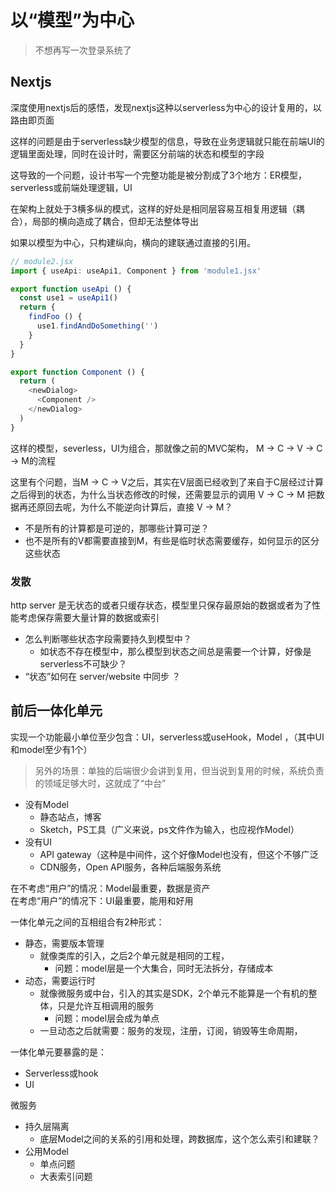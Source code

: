 # 以“模型”为中心

> 不想再写一次登录系统了

## Nextjs

深度使用nextjs后的感悟，发现nextjs这种以serverless为中心的设计复用的，以路由即页面

这样的问题是由于serverless缺少模型的信息，导致在业务逻辑就只能在前端UI的逻辑里面处理，同时在设计时，需要区分前端的状态和模型的字段

这导致的一个问题，设计书写一个完整功能是被分割成了3个地方：ER模型，serverless或前端处理逻辑，UI

在架构上就处于3横多纵的模式，这样的好处是相同层容易互相复用逻辑（耦合），局部的横向造成了耦合，但却无法整体导出

如果以模型为中心，只构建纵向，横向的建联通过直接的引用。
```typescript
// module2.jsx
import { useApi: useApi1, Component } from 'module1.jsx'

export function useApi () {
  const use1 = useApi1()
  return {
    findFoo () {    
      use1.findAndDoSomething('')
    }
  }
}

export function Component () {
  return (
    <newDialog>
      <Component />
    </newDialog>
  )
}
```
这样的模型，severless，UI为组合，那就像之前的MVC架构， M -> C -> V -> C -> M的流程

这里有个问题，当M -> C -> V之后，其实在V层面已经收到了来自于C层经过计算之后得到的状态，为什么当状态修改的时候，还需要显示的调用 V -> C -> M 把数据再还原回去呢，为什么不能逆向计算后，直接 V -> M？

- 不是所有的计算都是可逆的，那哪些计算可逆？
- 也不是所有的V都需要直接到M，有些是临时状态需要缓存，如何显示的区分这些状态

### 发散
http server 是无状态的或者只缓存状态，模型里只保存最原始的数据或者为了性能考虑保存需要大量计算的数据或索引

- 怎么判断哪些状态字段需要持久到模型中？
   - 如状态不存在模型中，那么模型到状态之间总是需要一个计算，好像是serverless不可缺少？
- “状态”如何在 server/website 中同步 ？

## 前后一体化单元
实现一个功能最小单位至少包含：UI，serverless或useHook，Model ，（其中UI和model至少有1个）
> 另外的场景：单独的后端很少会讲到复用，但当说到复用的时候，系统负责的领域足够大时，这就成了“中台”


- 没有Model	
   - 静态站点，博客
   - Sketch，PS工具（广义来说，ps文件作为输入，也应视作Model）
- 没有UI
   - API gateway（这种是中间件，这个好像Model也没有，但这个不够广泛
   - CDN服务，Open API服务，各种后端服务系统


在不考虑“用户”的情况：Model最重要，数据是资产<br />在考虑“用户”的情况下：UI最重要，能用和好用

一体化单元之间的互相组合有2种形式：

- 静态，需要版本管理
   - 就像类库的引入，之后2个单元就是相同的工程，
      - 问题：model层是一个大集合，同时无法拆分，存储成本
- 动态，需要运行时
   - 就像微服务或中台，引入的其实是SDK，2个单元不能算是一个有机的整体，只是允许互相调用的服务
      - 问题：model层会成为单点
   - 一旦动态之后就需要：服务的发现，注册，订阅，销毁等生命周期，

一体化单元要暴露的是：

- Serverless或hook
- UI

微服务

- 持久层隔离
   - 底层Model之间的关系的引用和处理，跨数据库，这个怎么索引和建联？
- 公用Model
   - 单点问题
   - 大表索引问题

